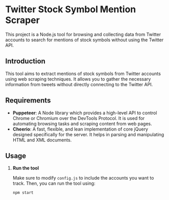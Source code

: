 # Twitter Stock Symbol Mention Scraper

This project is a Node.js tool for browsing and collecting data from Twitter accounts to search for mentions of stock symbols without using the Twitter API.

## Introduction

This tool aims to extract mentions of stock symbols from Twitter accounts using web scraping techniques. It allows you to gather the necessary information from tweets without directly connecting to the Twitter API.

## Requirements

- **Puppeteer**: A Node library which provides a high-level API to control Chrome or Chromium over the DevTools Protocol. It is used for automating browsing tasks and scraping content from web pages.
- **Cheerio**: A fast, flexible, and lean implementation of core jQuery designed specifically for the server. It helps in parsing and manipulating HTML and XML documents.

## Usage

1. **Run the tool**

   Make sure to modify `config.js` to include the accounts you want to track. Then, you can run the tool using:

   ```bash
   npm start

